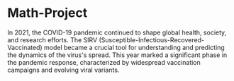 # Math-Project

In 2021, the COVID-19 pandemic continued to shape global health, society, and research efforts. The SIRV (Susceptible-Infectious-Recovered-Vaccinated) model became a crucial tool for understanding and predicting the dynamics of the virus's spread. This year marked a significant phase in the pandemic response, characterized by widespread vaccination campaigns and evolving viral variants.
